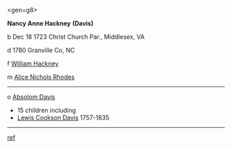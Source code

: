 <gen=g8>

<b>Nancy Anne Hackney</b> <b>(Davis)</b>

b Dec 18 1723 Christ Church Par., Middlesex, VA

d 1780 Granville Co, NC

f [William Hackney](../g9/william_hackney.md)

m [Alice Nichols Rhodes](../g9/alice_nichols_rhodes.md)

<hr>

o [Absolom Davis](../g8/absolom_davis.md)

- 15 children including
- [Lewis Cookson Davis](../g7/lewis_cookson_davis.md) 1757-1835

<hr> 

[ref](http://genweb.jrac.com/genweb.php?DB=gwdb33&ID=I2927&query=li)